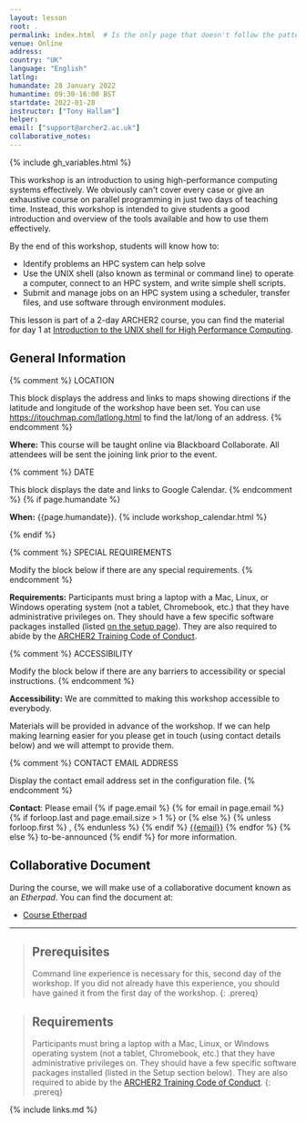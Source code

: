 ```yaml
---
layout: lesson
root: .
permalink: index.html  # Is the only page that doesn't follow the pattern /:path/index.html
venue: Online
address: 
country: "UK"
language: "English"
latlng: 
humandate: 28 January 2022
humantime: 09:30-16:00 BST
startdate: 2022-01-28
instructor: ["Tony Hallam"]
helper: 
email: ["support@archer2.ac.uk"]
collaborative_notes:
---
```


{% include gh_variables.html %}

This workshop is an introduction to using high-performance computing systems
effectively. We obviously can't cover every case or give an exhaustive course
on parallel programming in just two days of teaching time. Instead, this
workshop is intended to give students a good introduction and overview of the
tools available and how to use them effectively.

By the end of this workshop, students will know how to:

* Identify problems an HPC system can help solve
* Use the UNIX shell (also known as terminal or command line) to operate a computer,
  connect to an HPC system, and write simple shell scripts.
* Submit and manage jobs on an HPC system using a scheduler, transfer files, and use
  software through environment modules.

This lesson is part of a 2-day ARCHER2 course, you can find the material 
for day 1 at [Introduction to the UNIX shell for High Performance Computing](https://epcced.github.io/2022-01-27-hpc-shell-online/).

<h2 id="general">General Information</h2>

{% comment %}
  LOCATION

  This block displays the address and links to maps showing directions
  if the latitude and longitude of the workshop have been set.  You
  can use https://itouchmap.com/latlong.html to find the lat/long of an
  address.
{% endcomment %}
<p id="where">
  <strong>Where:</strong>
  This course will be taught online via Blackboard Collaborate. All attendees will
  be sent the joining link prior to the event.
</p>

{% comment %}
  DATE

  This block displays the date and links to Google Calendar.
{% endcomment %}
{% if page.humandate %}
<p id="when">
  <strong>When:</strong>
  {{page.humandate}}.
  {% include workshop_calendar.html %}
</p>
{% endif %}

{% comment %}
  SPECIAL REQUIREMENTS

  Modify the block below if there are any special requirements.
{% endcomment %}
<p id="requirements">
  <strong>Requirements:</strong> Participants must bring a laptop with a
  Mac, Linux, or Windows operating system (not a tablet, Chromebook, etc.) that they have administrative privileges
  on. They should have a few specific software packages installed (listed
  <a href="setup.html">on the setup page</a>). They are also required to abide by the <a href="https://www.archer2.ac.uk/training/code-of-conduct/">ARCHER2 Training Code of Conduct</a>.
</p>

{% comment %}
  ACCESSIBILITY

  Modify the block below if there are any barriers to accessibility or
  special instructions.
{% endcomment %}
<p id="accessibility">
  <strong>Accessibility:</strong> We are committed to making this workshop
  accessible to everybody.
</p>
<p>
  Materials will be provided in advance of the workshop. If we can help making learning easier for
  you please get in touch (using contact details below) and we will attempt to provide them.
</p>

{% comment %}
  CONTACT EMAIL ADDRESS

  Display the contact email address set in the configuration file.
{% endcomment %}
<p id="contact">
  <strong>Contact</strong>:
  Please email
  {% if page.email %}
    {% for email in page.email %}
      {% if forloop.last and page.email.size > 1 %}
        or
      {% else %}
        {% unless forloop.first %}
        ,
        {% endunless %}
      {% endif %}
      <a href='mailto:{{email}}'>{{email}}</a>
    {% endfor %}
  {% else %}
    to-be-announced
  {% endif %}
  for more information.
</p>

<h2>Collaborative Document</h2>

During the course, we will make use of a collaborative document known as an *Etherpad*. You
can find the document at:

 - [Course Etherpad]({{page.collaborative_notes}})


<hr/>

> ## Prerequisites
> Command line experience is necessary for this, second day of the workshop. If you did not already have
this experience, you should have gained it from the first day of the workshop.
{: .prereq}

> ## Requirements
> Participants must bring a laptop with a Mac, Linux, or Windows operating system (not a tablet,
> Chromebook, etc.) that they have administrative privileges on. They should have a few specific software
> packages installed (listed in the Setup section below). They are also required to abide by the
> [ARCHER2 Training Code of Conduct](https://www.archer2.ac.uk/training/code-of-conduct/).
{: .prereq}


{% include links.md %}
